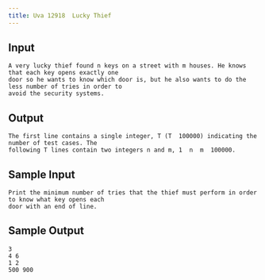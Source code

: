 ```yaml
---
title: Uva 12918  Lucky Thief
---
```



## Input

```text
A very lucky thief found n keys on a street with m houses. He knows that each key opens exactly one
door so he wants to know which door is, but he also wants to do the less number of tries in order to
avoid the security systems.
```

## Output

```text
The first line contains a single integer, T (T  100000) indicating the number of test cases. The
following T lines contain two integers n and m, 1  n  m  100000.

```

## Sample Input

```text
Print the minimum number of tries that the thief must perform in order to know what key opens each
door with an end of line.

```

## Sample Output

```text
3
4 6
1 2
500 900

```

